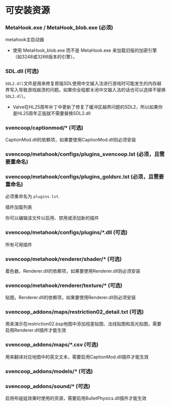 # 可安装资源

### MetaHook.exe / MetaHook_blob.exe (必须)

metahook主启动器

* 使用 MetaHook_blob.exe 而不是 MetaHook.exe 来加载旧版的加密引擎（如3248或3266版本的引擎）。

### SDL.dll (可选)

`SDL2.dll`文件是用来修复原版SDL使用中文输入法进行游戏时可能发生的内存越界写入导致游戏崩溃的问题。如果你全程都关闭中文输入法的话也可以选择不替换`SDL2.dll`。

* Valve在HL25周年补丁中更新了修复了缓冲区越界问题的SDL2，所以如果你是HL25周年正版就不需要替换SDL2.dll

### svencoop/captionmod/* (可选)

CaptionMod.dll的依赖项，如果要使用CaptionMod.dll则必须安装

### svencoop/metahook/configs/plugins_svencoop.lst (必须，且需要重命名)

### svencoop/metahook/configs/plugins_goldsrc.lst (必须，且需要重命名)

必须重命名为 `plugins.lst`. 

插件加载列表

你可以编辑该文件以启用、禁用或添加新的插件

### svencoop/metahook/configs/plugins/*.dll (可选)

所有可用插件

### svencoop/metahook/renderer/shader/* (可选)

着色器，Renderer.dll的依赖项，如果要使用Renderer.dll则必须安装

### svencoop/metahook/renderer/texture/* (可选)

贴图，Renderer.dll的依赖项，如果要使用Renderer.dll则必须安装

### svencoop_addons/maps/restriction02_detail.txt (可选)

用来演示在restriction02.bsp地图中添加视差贴图、法线贴图和高光贴图，需要启用Renderer.dll插件才能生效

### svencoop_addons/maps/*.csv (可选)

用来翻译对应地图中的英文文本，需要启用CaptionMod.dll插件才能生效

### svencoop_addons/models/* (可选)
### svencoop_addons/sound/* (可选)

启用布娃娃效果时使用的资源，需要启用BulletPhysics.dll插件才能生效